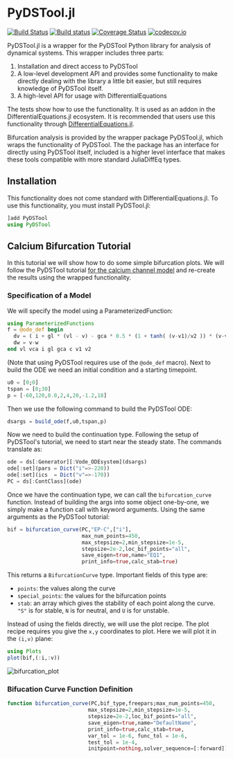 # PyDSTool.jl

[![Build Status](https://travis-ci.org/JuliaDiffEq/PyDSTool.jl.svg?branch=master)](https://travis-ci.org/JuliaDiffEq/PyDSTool.jl)
[![Build status](https://ci.appveyor.com/api/projects/status/qgi1m49ruthu3bh5?svg=true)](https://ci.appveyor.com/project/ChrisRackauckas/pydstool-jl)
[![Coverage Status](https://coveralls.io/repos/github/JuliaDiffEq/PyDSTool.jl/badge.svg)](https://coveralls.io/github/JuliaDiffEq/PyDSTool.jl)
[![codecov.io](http://codecov.io/github/JuliaDiffEq/PyDSTool.jl/coverage.svg?branch=master)](http://codecov.io/github/JuliaDiffEq/PyDSTool.jl?branch=master)

PyDSTool.jl is a wrapper for the PyDSTool Python library for analysis of dynamical
systems. This wrapper includes three parts:

1) Installation and direct access to PyDSTool
2) A low-level development API and provides some functionality to make directly dealing
   with the library a little bit easier, but still requires knowledge of PyDSTool itself.
3) A high-level API for usage with DifferentialEquations

The tests show how to use the functionality.
It is used as an addon in the DifferentialEquations.jl ecosystem. It is recommended
that users use this functionality through [DifferentialEquations.jl](https://github.com/JuliaDiffEq/DifferentialEquations.jl).

Bifurcation analysis is provided by the wrapper package PyDSTool.jl, which
wraps the functionality of PyDSTool. The the package has an interface for
directly using PyDSTool itself, included is a higher level interface that
makes these tools compatible with more standard JuliaDiffEq types.

## Installation

This functionality does not come standard with DifferentialEquations.jl.
To use this functionality, you must install PyDSTool.jl:

```julia
]add PyDSTool
using PyDSTool
```

## Calcium Bifurcation Tutorial

In this tutorial we will show how to do some simple bifurcation plots. We will
follow the PyDSTool tutorial [for the calcium channel model](https://pydstool.github.io/PyDSTool/Tutorial/Tutorial_Calcium.html)
and re-create the results using the wrapped functionality.

### Specification of a Model

We will specify the model using a ParameterizedFunction:

```julia
using ParameterizedFunctions
f = @ode_def begin
  dv = ( i + gl * (vl - v) - gca * 0.5 * (1 + tanh( (v-v1)/v2 )) * (v-vca) )/c
  dw = v-w
end vl vca i gl gca c v1 v2
```

(Note that using PyDSTool requires use of the `@ode_def` macro). Next to build the ODE we need an initial condition and a starting timepoint.

```julia
u0 = [0;0]
tspan = [0;30]
p = [-60,120,0.0,2,4,20,-1.2,18]
```

Then we use the following command to build the PyDSTool ODE:

```julia
dsargs = build_ode(f,u0,tspan,p)
```

Now we need to build the continuation type. Following the setup of PyDSTool's
tutorial, we need to start near the steady state. The commands translate as:

```julia
ode = ds[:Generator][:Vode_ODEsystem](dsargs)
ode[:set](pars = Dict("i"=>-220))
ode[:set](ics  = Dict("v"=>-170))
PC = ds[:ContClass](ode)
```

Once we have the continuation type, we can call the `bifurcation_curve` function.
Instead of building the args into some object one-by-one, we simply make a
function call with keyword arguments. Using the same arguments as the PyDSTool
tutorial:

```julia
bif = bifurcation_curve(PC,"EP-C",["i"],
                        max_num_points=450,
                        max_stepsize=2,min_stepsize=1e-5,
                        stepsize=2e-2,loc_bif_points="all",
                        save_eigen=true,name="EQ1",
                        print_info=true,calc_stab=true)
```

This returns a `BifurcationCurve` type. Important fields of this type are:

- `points`: the values along the curve
- `special_points`: the values for the bifurcation points
- `stab`: an array which gives the stability of each point along the curve.
  `"S"` is for stable, `N` is for neutral, and `U` is for unstable.

Instead of using the fields directly, we will use the plot recipe. The plot
recipe requires you give the `x,y` coordinates to plot. Here we will plot
it in the `(i,v)` plane:

```julia
using Plots
plot(bif,(:i,:v))
```

![bifurcation_plot](https://user-images.githubusercontent.com/1814174/67870184-d1cfac80-fb04-11e9-9957-91470a69ead1.png)

### Bifucation Curve Function Definition

```julia
function bifurcation_curve(PC,bif_type,freepars;max_num_points=450,
                          max_stepsize=2,min_stepsize=1e-5,
                          stepsize=2e-2,loc_bif_points="all",
                          save_eigen=true,name="DefaultName",
                          print_info=true,calc_stab=true,
                          var_tol = 1e-6, func_tol = 1e-6,
                          test_tol = 1e-4,
                          initpoint=nothing,solver_sequence=[:forward])
```
